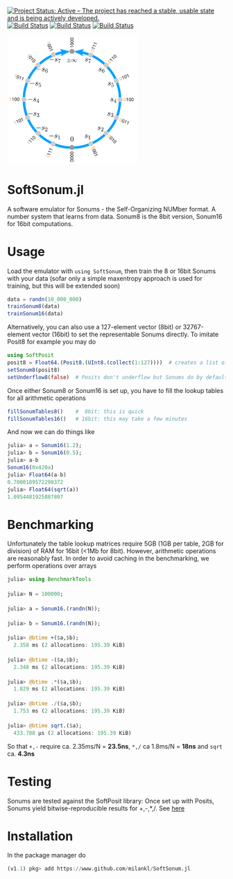 [![Project Status: Active – The project has reached a stable, usable state and is being actively developed.](https://www.repostatus.org/badges/latest/active.svg)](https://www.repostatus.org/#active)
[![Build Status](https://travis-ci.com/milankl/SoftSonum.jl.svg?branch=master)](https://travis-ci.com/milankl/SoftSonum.jl)
[![Build Status](https://ci.appveyor.com/api/projects/status/github/milankl/SoftSonum.jl?svg=true)](https://ci.appveyor.com/project/milankl/SoftSonum-jl)
[![Build Status](https://api.cirrus-ci.com/github/milankl/SoftSonum.jl.svg)](https://cirrus-ci.com/github/milankl/SoftSonum.jl)

<img src="figs/sonum4.svg" width=300>

# SoftSonum.jl
A software emulator for Sonums - the Self-Organizing NUMber format. A number system that learns from data. Sonum8 is the 8bit version, Sonum16 for 16bit computations.

# Usage
Load the emulator with `using SoftSonum`, then train the 8 or 16bit Sonums with your data (sofar only a simple maxentropy approach is used for training, but this will be extended soon)
```julia
data = randn(10_000_000)
trainSonum8(data)
trainSonum16(data)
```
Alternatively, you can also use a 127-element vector (8bit) or 32767-element vector (16bit) to set the representable Sonums directly. To imitate Posit8 for example you may do

```julia
using SoftPosit
posit8 = Float64.(Posit8.(UInt8.(collect(1:127))))  # creates a list of Posit8 numbers in (0,Inf)
setSonum8(posit8)
setUnderflow8(false)  # Posits don't underflow but Sonums do by default
```
Once either Sonum8 or Sonum16 is set up, you have to fill the lookup tables for all arithmetic operations
```julia
fillSonumTables8()    #  8bit: this is quick
fillSonumTables16()   # 16bit: this may take a few minutes
```
And now we can do things like
```julia
julia> a = Sonum16(1.2);
julia> b = Sonum16(0.5);
julia> a-b
Sonum16(0x420a)
julia> Float64(a-b)
0.7000189572298372
julia> Float64(sqrt(a))
1.0954481925887807
```
# Benchmarking

Unfortunately the table lookup matrices require 5GB (1GB per table, 2GB for division) of RAM for 16bit (<1Mb for 8bit). However, arithmetic operations are reasonably fast. In order to avoid caching in the benchmarking, we perform operations over arrays

```julia
julia> using BenchmarkTools

julia> N = 100000;

julia> a = Sonum16.(randn(N));

julia> b = Sonum16.(randn(N));

julia> @btime +($a,$b);
  2.358 ms (2 allocations: 195.39 KiB)

julia> @btime -($a,$b);
  2.348 ms (2 allocations: 195.39 KiB)

julia> @btime .*($a,$b);
  1.829 ms (2 allocations: 195.39 KiB)

julia> @btime ./($a,$b);
  1.753 ms (2 allocations: 195.39 KiB)

julia> @btime sqrt.($a);
  433.788 μs (2 allocations: 195.39 KiB)
```
So that `+,-` require ca. 2.35ms/N = __23.5ns__, `*,/` ca 1.8ms/N = __18ns__ and `sqrt` ca. __4.3ns__

# Testing
Sonums are tested against the SoftPosit library: Once set up with Posits, Sonums yield bitwise-reproducible results for +,-,*,/. See [here](https://github.com/milankl/SoftSonum.jl/blob/51ceeec168508aa6b35937f89d714d9f2b2e78f6/test/runtests.jl#L46)

# Installation
In the package manager do
```julia
(v1.1) pkg> add https://www.github.com/milankl/SoftSonum.jl
```
